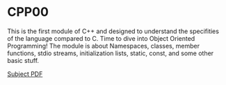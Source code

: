 # CPP00

This is the first module of C++ and designed to understand the specifities of the language compared to C. Time to dive into Object Oriented Programming!
The module is about Namespaces, classes, member functions, stdio streams, initialization lists, static, const, and some other basic stuff.

[Subject PDF](subject-CPP00.pdf)
